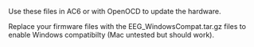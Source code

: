 Use these files in AC6 or with OpenOCD to update the hardware.

Replace your firmware files with the EEG_WindowsCompat.tar.gz files to enable Windows compatibilty (Mac untested but should work).
